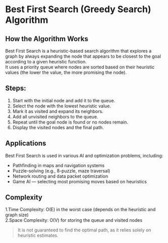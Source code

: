 #  Best First Search (Greedy Search) Algorithm

##  How the Algorithm Works
Best First Search is a heuristic-based search algorithm that explores a graph by always expanding the node that appears to be closest to the goal according to a given heuristic function.  
It uses a priority queue where nodes are sorted based on their heuristic values (the lower the value, the more promising the node).

## Steps:
1. Start with the initial node and add it to the queue.  
2. Select the node with the lowest heuristic value.  
3. Mark it as visited and expand its neighbors.  
4. Add all unvisited neighbors to the queue.  
5. Repeat until the goal node is found or no nodes remain.  
6. Display the visited nodes and the final path.

##  Applications
Best First Search is used in various AI and optimization problems, including:
- Pathfinding in maps and navigation systems  
- Puzzle-solving (e.g., 8-puzzle, maze traversal)  
- Network routing and data packet optimization  
- Game AI — selecting most promising moves based on heuristics  


##  Complexity
  1.Time Complexity: O(E) in the worst case (depends on the heuristic and graph size)  
  2.Space Complexity: O(V) for storing the queue and visited nodes  

> It is not guaranteed to find the optimal path, as it relies solely on heuristic estimates.


